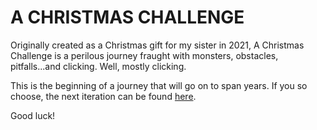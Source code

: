 # A CHRISTMAS CHALLENGE

Originally created as a Christmas gift for my sister in 2021, A Christmas Challenge is a perilous journey fraught with monsters, obstacles, pitfalls...and clicking. Well, mostly clicking.

This is the beginning of a journey that will go on to span years. If you so choose, the next iteration can be found [here](https://github.com/victoriaderidder/christmas2022).

Good luck!
